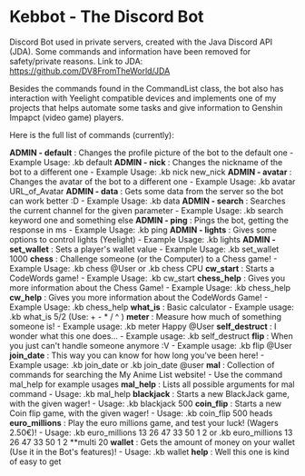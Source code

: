# Kebbot - The Discord Bot
Discord Bot used in private servers, created with the Java Discord API (JDA).
Some commands and information have been removed for safety/private reasons.
Link to JDA: https://github.com/DV8FromTheWorld/JDA

Besides the commands found in the CommandList class, the bot also has interaction with Yeelight compatible devices and implements one of my projects that helps automate some tasks and give information to Genshin Impapct (video game) players.

Here is the full list of commands (currently):

**ADMIN - default** : Changes the profile picture of the bot to the default one  -  Example Usage: .kb default
**ADMIN - nick** : Changes the nickname of the bot to a different one  -  Example Usage: .kb nick new_nick
**ADMIN - avatar** : Changes the avatar of the bot to a different one  -  Example Usage: .kb avatar URL_of_Avatar
**ADMIN - data** : Gets some data from the server so the bot can work better :D  -  Example Usage: .kb data
**ADMIN - search** : Searches the current channel for the given parameter  -  Example Usage: .kb search keyword one and something else
**ADMIN - ping** : Pings the bot, getting the response in ms  -  Example Usage: .kb ping
**ADMIN - lights** : Gives some options to control lights (Yeelight)  -  Example Usage: .kb lights
**ADMIN - set_wallet** : Sets a player's wallet value  -  Example Usage: .kb set_wallet 1000
**chess** : Challenge someone (or the Computer) to a Chess game!  -  Example Usage: .kb chess @User   or   .kb chess CPU
**cw_start** : Starts a CodeWords game!  -  Example Usage: .kb cw_start
**chess_help** : Gives you more information about the Chess Game!  -  Example Usage: .kb chess_help
**cw_help** : Gives you more information about the CodeWords Game!  -  Example Usage: .kb chess_help
**what_is** : Basic calculator  -   Example usage: .kb what_is 5/2  (Use: + - * / ^ )
**meter** : Measure how much of something someone is!  -   Example usage: .kb meter Happy @User
**self_destruct** : I wonder what this one does...  -   Example usage: .kb self_destruct
**flip** : When you just can't handle someone anymore :V  -   Example usage: .kb flip @User
**join_date** : This way you can know for how long you've been here!  -   Example usage: .kb join_date   or   .kb join_date @user
**mal** : Collection of commands for searching the My Anime List website!  -   Use the command mal_help for example usages
**mal_help** : Lists all possible arguments for mal command  -   Usage: .kb mal_help
**blackjack** : Starts a new BlackJack game, with the given wager!  -   Usage: .kb blackjack 500
**coin_flip** : Starts a new Coin flip game, with the given wager!  -   Usage: .kb coin_flip 500 heads
**euro_millions** : Play the euro millions game, and test your luck! (Wagers 2.50€)!  -   Usage: .kb euro_millions 13 26 47 33 50 1 2   or   .kb euro_millions 13 26 47 33 50 1 2 **multi 20
**wallet** : Gets the amount of money on your wallet (Use it in the Bot's features)!  -   Usage: .kb wallet
**help** : Well this one is kind of easy to get

